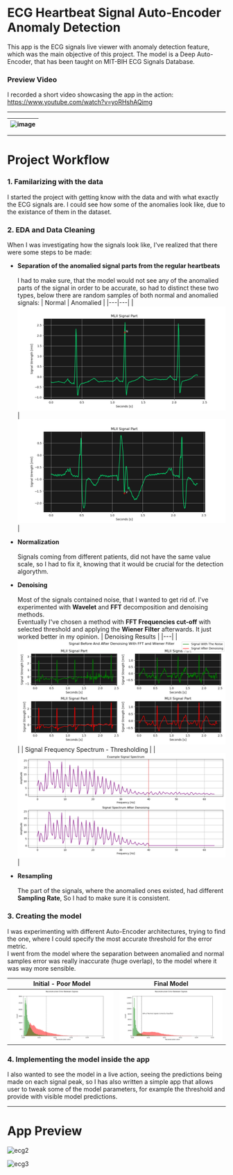 # ECG Heartbeat Signal Auto-Encoder Anomaly Detection

This app is the ECG signals live viewer with anomaly detection feature, which was the main objective of this project.
The model is a Deep Auto-Encoder, that has been taught on MIT-BIH ECG Signals Database.

### Preview Video

I recorded a short video showcasing the app in the action:
https://www.youtube.com/watch?v=yoRHshAQimg

---

|![image](https://github.com/user-attachments/assets/3215dffb-66fe-4545-9e42-3d5591906ff8)|
|---|

---

# Project Workflow

### 1. Familarizing with the data

I started the project with getting know with the data and with what exactly the ECG signals are. I could see how some of the anomalies look like, due to the existance of them in the dataset.

### 2. EDA and Data Cleaning

When I was investigating how the signals look like, I've realized that there were some steps to be made:


- **Separation of the anomalied signal parts from the regular heartbeats** <br><br>
   I had to make sure, that the model would not see any of the anomalied parts of the signal in order to be accurate, so had to distinct these two types, below there are random samples of both normal and anomalied signals:
   | Normal | Anomalied |
   |---|---|
   |<img src="graphs/random_normal1.png">|<img src="graphs/random_anomaly1.png">|

- **Normalization** <br><br>
   Signals coming from different patients, did not have the same value scale, so I had to fix it, knowing that it would be crucial for the detection algorythm.
   
- **Denoising** <br><br>
   Most of the signals contained noise, that I wanted to get rid of. I've experimented with **Wavelet** and **FFT** decomposition and denoising methods.<br>
   Eventually I've chosen a method with **FFT Frequencies cut-off** with selected threshold and applying the **Wiener Filter** afterwards. It just worked better in my opinion.
   | Denoising Results |
   |---|
   |<img src="graphs/denoising_wiener_comparison.png">|
   | Signal Frequency Spectrum - Thresholding |
   |<img src="graphs/spectrum_thresholding.png">|

- **Resampling** <br><br>
   The part of the signals, where the anomalied ones existed, had different **Sampling Rate**, So I had to make sure it is consistent.

### 3. Creating the model

I was experimenting with different Auto-Encoder architectures, trying to find the one, where I could specify the most accurate threshold for the error metric.<br>
I went from the model where the separation between anomalied and normal samples error was really inaccurate (huge overlap), to the model where it was way more sensible.

| Initial - Poor Model | Final Model |
|---|---|
|<img src="graphs/model1_littledata.png">|<img src="graphs/threshold.png">|

### 4. Implementing the model inside the app

I also wanted to see the model in a live action, seeing the predictions being made on each signal peak, so I has also written a simple app that allows user to tweak some of the model parameters, for example the threshold and provide with visible model predictions.

---

# App Preview

![ecg2](https://github.com/user-attachments/assets/d0dacade-170e-4afd-b1ef-6672685fe595)

![ecg3](https://github.com/user-attachments/assets/82a087f4-5b2c-4ac9-be86-a25053611aa7)






